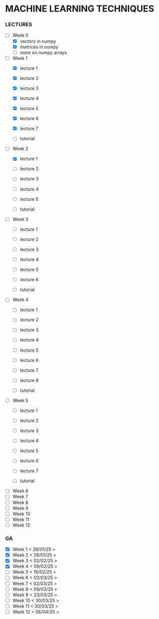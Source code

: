 # MACHINE LEARNING TECHNIQUES
### LECTURES

- [ ] Week 0
    - [x] vectors in numpy
    - [x] matrices in numpy
    - [ ] more on numpy arrays
    
- [ ] Week 1
    - [x] lecture 1
    - [x] lecture 2 
    - [x] lecture 3 
    - [x] lecture 4 
    - [x] lecture 5
    - [x] lecture 6 
    - [x] lecture 7

    - [ ] tutorial

- [ ] Week 2
    - [x] lecture 1
    - [ ] lecture 2
    - [ ] lecture 3
    - [ ] lecture 4
    - [ ] lecture 5

    - [ ] tutorial

- [ ] Week 3
    - [ ] lecture 1
    - [ ] lecture 2
    - [ ] lecture 3
    - [ ] lecture 4
    - [ ] lecture 5
    - [ ] lecture 6

    - [ ] tutorial

- [ ] Week 4
	- [ ] lecture 1
	- [ ] lecture 2
	- [ ] lecture 3
	- [ ] lecture 4
	- [ ] lecture 5
	- [ ] lecture 6
	- [ ] lecture 7
	- [ ] lecture 8

	- [ ] tutorial

- [ ] Week 5
	- [ ] lecture 1
	- [ ] lecture 2
	- [ ] lecture 3
	- [ ] lecture 4
	- [ ] lecture 5
	- [ ] lecture 6
	- [ ] lecture 7

	- [ ] tutorial

- [ ] Week 6
- [ ] Week 7
- [ ] Week 8
- [ ] Week 9
- [ ] Week 10
- [ ] Week 11
- [ ] Week 12

### GA

- [x] Week 1  < 26/01/25 >
- [x] Week 2  < 26/01/25 >
- [x] Week 3  < 02/02/25 >
- [x] Week 4  < 09/02/25 >
- [ ] Week 5  < 16/02/25 >
- [ ] Week 6  < 02/03/25 >
- [ ] Week 7  < 02/03/25 >
- [ ] Week 8  < 09/03/25 >
- [ ] Week 9  < 23/03/25 >
- [ ] Week 10 < 30/03/25 >
- [ ] Week 11 < 30/03/25 >
- [ ] Week 12 < 06/04/25 >
